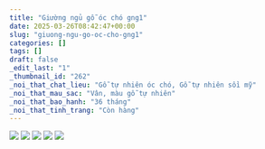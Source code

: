 ```yaml
---
title: "Giường ngủ gỗ óc chó gng1"
date: 2025-03-26T08:42:47+00:00
slug: "giuong-ngu-go-oc-cho-gng1"
categories: []
tags: []
draft: false
_edit_last: "1"
_thumbnail_id: "262"
_noi_that_chat_lieu: "Gỗ tự nhiên óc chó, Gỗ tự nhiên sồi mỹ"
_noi_that_mau_sac: "Vân, màu gỗ tự nhiên"
_noi_that_bao_hanh: "36 tháng"
_noi_that_tinh_trang: "Còn hàng"
---
```

![](https://romax.vn/wp-content/uploads/2025/03/giuong-ngu-go-oc-cho-gng1-00-1-1280x856.webp) [![](https://romax.vn/wp-content/uploads/2025/03/giuong-ngu-go-oc-cho-gng1-00-2-1280x873.webp)](https://romax.vn/wp-content/uploads/2025/03/giuong-ngu-go-oc-cho-gng1-00-2.webp) [![](https://romax.vn/wp-content/uploads/2025/03/giuong-ngu-go-oc-cho-gng1-00-3-1280x818.webp)](https://romax.vn/wp-content/uploads/2025/03/giuong-ngu-go-oc-cho-gng1-00-3.webp) [![](https://romax.vn/wp-content/uploads/2025/03/giuong-ngu-go-oc-cho-gng1-00-4-1280x817.webp)](https://romax.vn/wp-content/uploads/2025/03/giuong-ngu-go-oc-cho-gng1-00-4.webp) [![](https://romax.vn/wp-content/uploads/2025/03/giuong-ngu-go-oc-cho-gng1-00-5-1280x834.webp)](https://romax.vn/wp-content/uploads/2025/03/giuong-ngu-go-oc-cho-gng1-00-5.webp)